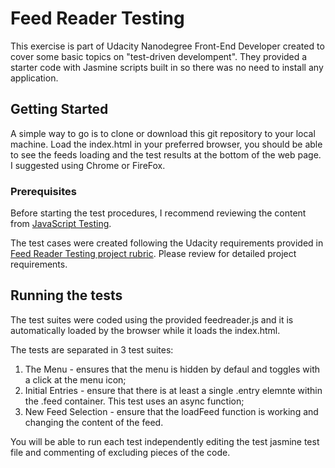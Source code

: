 # Feed Reader Testing

This exercise is part of Udacity Nanodegree Front-End Developer created to cover some basic topics on "test-driven develompent". They provided a starter code with Jasmine scripts built in so there was no need to install any application.

## Getting Started

A simple way to go is to clone or download this git repository to your local machine. Load the index.html in your preferred browser, you should be able to see the feeds loading and the test results at the bottom of the web page. I suggested using Chrome or FireFox.

### Prerequisites

Before starting the test procedures, I recommend reviewing the content from [JavaScript Testing](https://www.udacity.com/course/javascript-testing--ud549).

The test cases were created following the Udacity requirements provided in [Feed Reader Testing project rubric](https://review.udacity.com/#!/rubrics/18/view). Please review for detailed project requirements.

## Running the tests

The test suites were coded using the provided feedreader.js and it is automatically loaded by the browser while it loads the index.html.

The tests are separated in 3 test suites:

1. The Menu - ensures that the menu is hidden by defaul and toggles with a click at the menu icon;
2. Initial Entries - ensure that there is at least a single .entry elemnte within the .feed container. This test uses an async function;
3. New Feed Selection - ensure that the loadFeed function is working and changing the content of the feed.

You will be able to run each test independently editing the test jasmine test file and commenting of excluding pieces of the code.